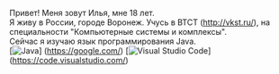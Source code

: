 Привет!
Меня зовут Илья, мне 18 лет.    
Я живу в России, городе Воронеж. Учусь в ВТСТ (http://vkst.ru/), на специальности "Компьютерные системы и комплексы".    
Сейчас я изучаю язык программирования Java.    
[![Java](https://img.shields.io/badge/-java-489EEB?logo=java&style=flat-square&logocolor=white)] (https://google.com/)
[![Visual Studio Code](https://img.shields.io/badge/-Visual_Studio_Code-007ACC?style=flat-square&logo=visual%2Dstudio%2Dcode&logoColor=white)] (https://code.visualstudio.com/)
